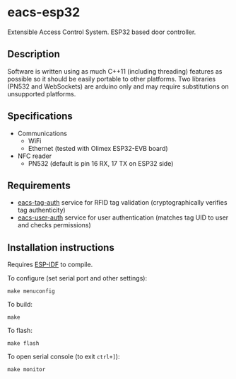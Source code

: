 # eacs-esp32
Extensible Access Control System. ESP32 based door controller.

## Description

Software is written using as much C++11 (including threading) features as possible so it should be easily portable to other platforms. Two libraries (PN532 and WebSockets) are arduino only and may require substitutions on unsupported platforms.

## Specifications
* Communications
  * WiFi
  * Ethernet (tested with Olimex ESP32-EVB board)
* NFC reader
  * PN532 (default is pin 16 RX, 17 TX on ESP32 side)

## Requirements
- [eacs-tag-auth](https://github.com/chemicstry/eacs-tag-auth) service for RFID tag validation (cryptographically verifies tag authenticity)
- [eacs-user-auth](https://github.com/chemicstry/eacs-user-auth) service for user authentication (matches tag UID to user and checks permissions)

## Installation instructions

Requires [ESP-IDF](https://esp-idf.readthedocs.io/en/latest/get-started/index.html) to compile.

To configure (set serial port and other settings):

`make menuconfig`

To build:

`make`

To flash:

`make flash`

To open serial console (to exit `ctrl+]`):

`make monitor`
